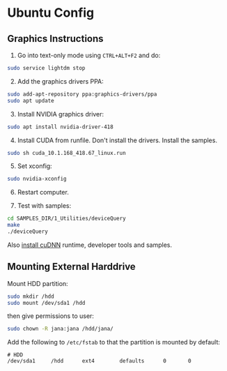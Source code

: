 # Ubuntu Config

## Graphics Instructions

1. Go into text-only mode using `CTRL+ALT+F2` and do:
```bash
sudo service lightdm stop
```

2. Add the graphics drivers PPA:

```bash
sudo add-apt-repository ppa:graphics-drivers/ppa
sudo apt update
```

3. Install NVIDIA graphics driver:
```bash
sudo apt install nvidia-driver-418
```

4. Install CUDA from runfile. Don't install the drivers. Install the samples.
```bash
sudo sh cuda_10.1.168_418.67_linux.run
```

5. Set xconfig:
```bash
sudo nvidia-xconfig
```

6. Restart computer.

7. Test with samples:
```bash
cd SAMPLES_DIR/1_Utilities/deviceQuery
make
./deviceQuery
```

Also [install cuDNN](https://docs.nvidia.com/deeplearning/cudnn/install-guide/index.html#install-linux) runtime, developer tools and samples.

## Mounting External Harddrive

Mount HDD partition:
```bash
sudo mkdir /hdd
sudo mount /dev/sda1 /hdd
```
then give permissions to user:
```bash
sudo chown -R jana:jana /hdd/jana/
```

Add the following to `/etc/fstab` to that the partition is mounted by default:
```
# HDD
/dev/sda1     /hdd      ext4        defaults      0       0
```

